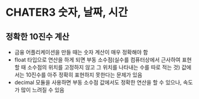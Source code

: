 # CHATER3 숫자, 날짜, 시간
## 정확한 10진수 계산
- 금융 어플리케이션을 만들 때는 숫자 계산이 매우 정확해야 함
- float 타입으로 연산을 하게 되면 부동 소수점(실수를 컴퓨터상에서 근사하여 표현할 때 소수점의 위치를 고정하지 않고 그 위치를 나타내는 수를 따로 적는 것) 값에서는 10진수를 아주 정확히 표현하지 못한다는 문제가 있음
- decimal 모듈을 사용하면 부동 소수점 값에서도 정확한 연산을 할 수 있으나, 속도가 많이 느려질 수 있음